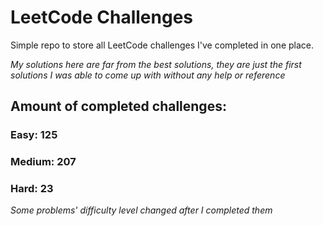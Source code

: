 
# LeetCode Challenges

Simple repo to store all LeetCode challenges I've completed in one place.

<i>My solutions here are far from the best solutions, they are just the first solutions I was able to come up with without any help or reference</i>

## Amount of completed challenges:

### Easy: 125

### Medium: 207

### Hard: 23

<i>Some problems' difficulty level changed after I completed them</i>
